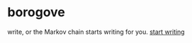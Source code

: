 # borogove

write, or the Markov chain starts writing for you. [start writing](https://jlpaca.github.io/borogove/) 
